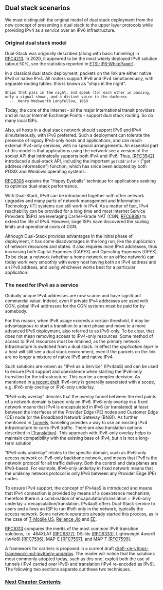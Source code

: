 ## Dual stack scenarios

We must distinguish the original model of dual stack deployment from the new concept of presenting a dual stack to the upper layer protocols while providing IPv4 as a *service* over an IPv6 infrastructure.

### Original dual stack model

Dual-Stack was originally described (along with basic tunneling) in [RFC4213](https://www.rfc-editor.org/rfc/rfc4213). In 2020, it appeared to be the most widely deployed IPv6 solution (about 50%, see the statistics reported in [ETSI-IP6-WhitePaper](https://www.etsi.org/images/files/ETSIWhitePapers/etsi_WP35_IPv6_Best_Practices_Benefits_Transition_Challenges_and_the_Way_Forward.pdf)).

In a classical dual stack deployment, packets on the link are either native IPv6 or native IPv4. All routers support IPv6 and IPv4 simultaneously, with separate routing tables: this is known as "ships in the night".

~~~
Ships that pass in the night, and speak [to] each other in passing,
only a signal shown, and a distant voice in the darkness
  --  Henry Wadsworth Longfellow, 1863
~~~

Today, the core of the Internet - all the major international transit providers and all major Internet Exchange Points - support dual stack routing. So do many local ISPs.

Also, all hosts in a dual stack network should support IPv6 and IPv4 simultaneously, with IPv6 preferred. Such a deployment can tolerate the presence of legacy IPv4-only hosts and applications, and can reach external IPv4-only services, with no special arrangements. An essential part of this model is that applications using the network see a version of the socket API that intrinsically supports both IPv4 and IPv6. Thus, \[[RFC3542](https://www.rfc-editor.org/info/rfc3542)] introduced a dual-stack API, including the important ```getaddrinfo()``` ("get address information") function, which has since been adopted by both POSIX and Windows operating systems. 

[RFC8305](https://www.rfc-editor.org/info/rfc8305) explains the "Happy Eyeballs" technique for applications seeking to optimize dual-stack performance.
   
With Dual-Stack, IPv6 can be introduced together with other network upgrades and many parts of network management and Information Technology (IT) systems can still work in IPv4. As a matter of fact, IPv4 reachability can be provided for a long time and most Internet Service Providers (ISPs) are leveraging Carrier-Grade NAT (CGN, [RFC6888](https://www.rfc-editor.org/info/rfc6888)) to extend the life of IPv4. However, large ISPs have discovered the scaling limits and operational costs of CGN.
   
Although Dual-Stack provides advantages in the initial phase of deployment, it has some disadvantages in the long run, like the duplication of network resources and states. It also requires more IPv4 addresses, thus increasing both Capital Expenses (CAPEX) and Operating Expenses (OPEX). To be clear, a network (whether a home network or an office network) can today work very smoothly with every host having both an IPv4 address and an IPv6 address, and using whichever works best for a particular application. 

### The need for IPv4 as a service

Globally unique IPv4 addresses are now scarce and have signifcant commercial value. Indeed, even if private IPv4 addresses are used with CGN, global IPv4 addresses for the CGN systems must be paid for by somebody.
   
For this reason, when IPv6 usage exceeds a certain threshold, it may be advantageous to start a transition to a next phase and move to a more advanced IPv6 deployment, also referred to as IPv6-only. To be clear, that does not mean removing access to IPv4-only resources. Some method of access to IPv4 resources must be retained, as the primary network infrastructure is switched from a dual stack. In effect the *application layer* in a host will still see a dual stack environment, even if the packets on the link are no longer a mixture of native IPv6 and native IPv4.

Such solutions are known as "IPv4 as a Service" (IPv4aaS) and can be used to ensure IPv4 support and coexistence when starting the IPv6-only transition for the infrastructure. This can be a complex decision. As mentioned in [a recent draft](https://datatracker.ietf.org/doc/draft-ietf-v6ops-ipv6-deployment/) IPv6-only is generally associated with a scope, e.g. IPv6-only overlay or IPv6-only underlay.

"IPv6-only overlay" denotes that the overlay tunnel between the end points of a network domain is based only on IPv6. IPv6-only overlay in a fixed network means that IPv4 is encapsulated in IPv6 (or translated) at least between the interfaces of the Provider Edge (PE) nodes and Customer Edge (CE) node (or the Broadband Network Gateway (BNG)). As further mentioned in [Tunnels](Tunnels.md), tunneling provides a way to use an existing IPv4 infrastructure to carry IPv6 traffic. There are also translation options described in \[[Translation](Translation.md)]. This approach with IPv6-only overlay helps to maintain compatibility with the existing base of IPv4, but it is not a long-term solution

"IPv6-only underlay" relates to the specific domain, such as IPv6-only access network or IPv6-only backbone network, and means that IPv6 is the network protocol for all traffic delivery. Both the control and data planes are IPv6-based. For example, IPv6-only underlay in fixed network means that the underlay network protocol is only IPv6 between any Provider Edge (PE) nodes.
   
To ensure IPv4 support, the concept of IPv4aaS is introduced and means that IPv4 connection is provided by means of a coexistence mechanism, therefore there is a combination of encapsulation/translation + IPv6-only underlay + decapsulation/translation. IPv4aaS offers Dual-Stack service to users and allows an ISP to run IPv6-only in the network, typically the access network. Some network operators already started this process, as in the case of [T-Mobile US](https://pc.nanog.org/static/published/meetings/NANOG73/1645/20180625_Lagerholm_T-Mobile_S_Journey_To_v1.pdf), [Reliance Jio](https://datatracker.ietf.org/meeting/109/materials/slides-109-v6ops-ipv6-only-adoption-challenges-and-standardization-requirements-03) and [EE](https://indico.uknof.org.uk/event/38/contributions/489/attachments/612/736/Nick_Heatley_EE_IPv6_UKNOF_20170119.pdf).
   
[RFC9313](https://www.rfc-editor.org/rfc/rfc9313) compares the merits of the most common IPv6 transition solutions, i.e. 464XLAT \[[RFC6877](https://www.rfc-editor.org/rfc/rfc6877)], DS-lite \[[RFC6333](https://www.rfc-editor.org/rfc/rfc6333)], Lightweight 4over6 (lw4o6) \[[RFC7596](https://www.rfc-editor.org/rfc/rfc7596)], MAP-E \[[RFC7597](https://www.rfc-editor.org/rfc/rfc7597)], and MAP-T \[[RFC7599](https://www.rfc-editor.org/rfc/rfc7599)].

A framework for carriers is proposed in a current draft [draft-xie-v6ops-framework-md-ipv6only-underlay](https://datatracker.ietf.org/doc/draft-xie-v6ops-framework-md-ipv6only-underlay/). The reader will notice that the solutions most commonly adopted today, such as this one, exploit both the use of tunnels (IPv4 carried over IPv6) and translation (IPv4 re-encoded as IPv6). The following two sections separate out these two techniques.


<!-- Link lines generated automatically; do not delete -->
### [<ins>Next</ins>](Tunnels.md) [<ins>Chapter Contents</ins>](3.%20Coexistence%20with%20Legacy%20IPv4.md)
